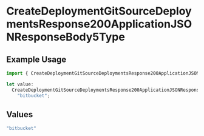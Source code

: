 # CreateDeploymentGitSourceDeploymentsResponse200ApplicationJSONResponseBody5Type

## Example Usage

```typescript
import { CreateDeploymentGitSourceDeploymentsResponse200ApplicationJSONResponseBody5Type } from "@vercel/sdk/models/operations";

let value:
  CreateDeploymentGitSourceDeploymentsResponse200ApplicationJSONResponseBody5Type =
    "bitbucket";
```

## Values

```typescript
"bitbucket"
```